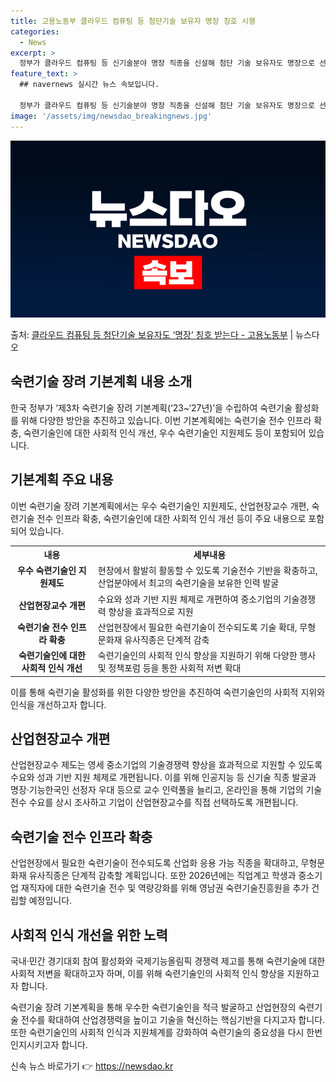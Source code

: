 ```yaml
---
title: 고용노동부 클라우드 컴퓨팅 등 첨단기술 보유자 명장 칭호 시행
categories:
  - News
excerpt: >
  정부가 클라우드 컴퓨팅 등 신기술분야 명장 직종을 신설해 첨단 기술 보유자도 명장으로 선정한다. 또 기업현장…
feature_text: >
  ## navernews 실시간 뉴스 속보입니다.

  정부가 클라우드 컴퓨팅 등 신기술분야 명장 직종을 신설해 첨단 기술 보유자도 명장으로 선정한다. 또 기업현장…
image: '/assets/img/newsdao_breakingnews.jpg'
---
```


![뉴스다오 속보](/assets/img/newsdao_breakingnews.jpg)

<p>출처: <a href="https://newsdao.kr/3098" rel="dofollow">클라우드 컴퓨팅 등 첨단기술 보유자도 ‘명장’ 칭호 받는다 - 고용노동부</a> | 뉴스다오</p>

<h2 data-ke-size="size26">숙련기술 장려 기본계획 내용 소개</h2>
<p data-ke-size="size16">한국 정부가 ‘제3차 숙련기술 장려 기본계획(‘23~‘27년)’을 수립하여 숙련기술 활성화를 위해 다양한 방안을 추진하고 있습니다. 이번 기본계획에는 숙련기술 전수 인프라 확충, 숙련기술인에 대한 사회적 인식 개선, 우수 숙련기술인 지원제도 등이 포함되어 있습니다.</p>

<h2 data-ke-size="size26">기본계획 주요 내용</h2>
<p data-ke-size="size16">이번 숙련기술 장려 기본계획에서는 우수 숙련기술인 지원제도, 산업현장교수 개편, 숙련기술 전수 인프라 확충, 숙련기술인에 대한 사회적 인식 개선 등이 주요 내용으로 포함되어 있습니다.</p>

<table>
	<tr>
		<th>내용</th>
		<th>세부내용</th>
	</tr>
	<tr>
		<td style="text-align: center; height: 17px;"><b>우수 숙련기술인 지원제도</b></td>
		<td>현장에서 활발히 활동할 수 있도록 기술전수 기반을 확충하고, 산업분야에서 최고의 숙련기술을 보유한 인력 발굴</td>
	</tr>
	<tr>
		<td style="text-align: center; height: 17px;"><b>산업현장교수 개편</b></td>
		<td>수요와 성과 기반 지원 체제로 개편하여 중소기업의 기술경쟁력 향상을 효과적으로 지원</td>
	</tr>
	<tr>
		<td style="text-align: center; height: 17px;"><b>숙련기술 전수 인프라 확충</b></td>
		<td>산업현장에서 필요한 숙련기술이 전수되도록 기술 확대, 무형문화재 유사직종은 단계적 감축</td>
	</tr>
	<tr>
		<td style="text-align: center; height: 17px;"><b>숙련기술인에 대한 사회적 인식 개선</b></td>
		<td>숙련기술인의 사회적 인식 향상을 지원하기 위해 다양한 행사 및 정책포럼 등을 통한 사회적 저변 확대</td>
	</tr>
</table>
<p data-ke-size="size16">이를 통해 숙련기술 활성화를 위한 다양한 방안을 추진하여 숙련기술인의 사회적 지위와 인식을 개선하고자 합니다.</p>

<h2 data-ke-size="size26">산업현장교수 개편</h2>
<p data-ke-size="size16">산업현장교수 제도는 영세 중소기업의 기술경쟁력 향상을 효과적으로 지원할 수 있도록 수요와 성과 기반 지원 체제로 개편됩니다. 이를 위해 인공지능 등 신기술 직종 발굴과 명장·기능한국인 선정자 우대 등으로 교수 인력풀을 늘리고, 온라인을 통해 기업의 기술전수 수요를 상시 조사하고 기업이 산업현장교수를 직접 선택하도록 개편됩니다.</p>

<h2 data-ke-size="size26">숙련기술 전수 인프라 확충</h2>
<p data-ke-size="size16">산업현장에서 필요한 숙련기술이 전수되도록 산업화 응용 가능 직종을 확대하고, 무형문화재 유사직종은 단계적 감축할 계획입니다. 또한 2026년에는 직업계고 학생과 중소기업 재직자에 대한 숙련기술 전수 및 역량강화를 위해 영남권 숙련기술진흥원을 추가 건립할 예정입니다.</p>

<h2 data-ke-size="size26">사회적 인식 개선을 위한 노력</h2>
<p data-ke-size="size16">국내·민간 경기대회 참여 활성화와 국제기능올림픽 경쟁력 제고를 통해 숙련기술에 대한 사회적 저변을 확대하고자 하며, 이를 위해 숙련기술인의 사회적 인식 향상을 지원하고자 합니다.</p>
<p data-ke-size="size16">숙련기술 장려 기본계획을 통해 우수한 숙련기술인을 적극 발굴하고 산업현장의 숙련기술 전수를 확대하여 산업경쟁력을 높이고 기술을 혁신하는 핵심기반을 다지고자 합니다. 또한 숙련기술인의 사회적 인식과 지원체계를 강화하여 숙련기술의 중요성을 다시 한번 인지시키고자 합니다.</p> 

신속 뉴스 바로가기 👉 <a href="https://newsdao.kr" rel="dofollow">https://newsdao.kr</a>


